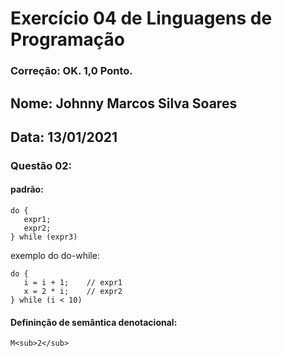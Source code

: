 # Exercício 04 de Linguagens de Programação
### Correção: OK. 1,0 Ponto.
## Nome: Johnny Marcos Silva Soares
## Data: 13/01/2021



### Questão 02:


#### padrão:
```
do {
   expr1;
   expr2;
} while (expr3) 
```


exemplo do do-while:

```
do {
   i = i + 1;    // expr1
   x = 2 * i;    // expr2
} while (i < 10)
```


#### Defininção de semântica denotacional:
```
M<sub>2</sub>
```




